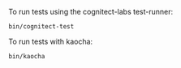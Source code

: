 To run tests using the cognitect-labs test-runner:

```
bin/cognitect-test
```

To run tests with kaocha:

```
bin/kaocha
```
